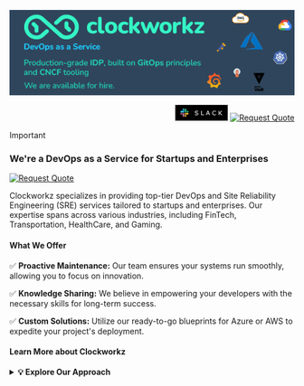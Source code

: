 [![Banner](https://github.com/clockworkz-io/.github/blob/main/profile/banner/github-banner.png?raw=true)](https://clockworkz.io)
<p align="right">
  <a href="https://clockworkzworkspace.slack.com" title="Slack Community"><img src="https://github.com/clockworkz-io/.github/blob/main/assets/tech/slack-button.svg?style=for-the-badge" alt="Slack Community" height="28"></a>
  <a href="https://clockworkz.io/contact/" title="Request Quote"><img src="https://img.shields.io/badge/Request_Quote-success.svg?style=for-the-badge" alt="Request Quote"></a>
</p>


> [!IMPORTANT]
> ### We're a DevOps as a Service for Startups and Enterprises

[![Request Quote](https://img.shields.io/badge/Request_Quote-success.svg?style=for-the-badge)](https://clockworkz.io/contact/)

Clockworkz specializes in providing top-tier DevOps and Site Reliability Engineering (SRE) services tailored to startups and enterprises. Our expertise spans across various industries, including FinTech, Transportation, HealthCare, and Gaming.

#### What We Offer

✅ **Proactive Maintenance:** Our team ensures your systems run smoothly, allowing you to focus on innovation.

✅ **Knowledge Sharing:** We believe in empowering your developers with the necessary skills for long-term success.

✅ **Custom Solutions:** Utilize our ready-to-go blueprints for Azure or AWS to expedite your project's deployment.

#### Learn More about Clockworkz

<details>
  <summary><strong>💡 Explore Our Approach</strong></summary>

### Our Approach

After collaborating with Clockworkz, your team will be equipped with the expertise to navigate complex infrastructure challenges with confidence. Our commitment extends beyond project completion—we're here to support your journey every step of the way.

[![Request Quote](https://img.shields.io/badge/Request_Quote-success.svg?style=for-the-badge)](https://clockworkz.io/contact/)

* [Blog](https://clockworkz.io/blog/)
* [Product](https://clockworkz.io/reference-architecture/services/)
* [Services](https://clockworkz.io/reference-architecture/product/)

### How it Works

Our cloud-native reference architecture addresses your compliance and observability needs comprehensively. From initial setup to long-term maintenance, Clockworkz ensures your platform is built for scale and stability.

[![Request Quote](https://img.shields.io/badge/Request_Quote-success.svg?style=for-the-badge)](https://clockworkz.io/contact/)

* [Who is this for?](https://clockworkz.io/about/)
* [Our Toolchain](https://clockworkz.io/about/)
* [Getting Started](https://clockworkz.io/about/)

### What We Do

Our turnkey solutions and proven processes enable your team to operate with confidence. Clockworkz remains committed to your success, providing ongoing support and guidance as you navigate your digital transformation journey.

[![Request Quote](https://img.shields.io/badge/Request_Quote-success.svg?style=for-the-badge)](https://clockworkz.io/contact/)

* [What is DevOps as a Service?](https://clockworkz.io/about/)
</details>